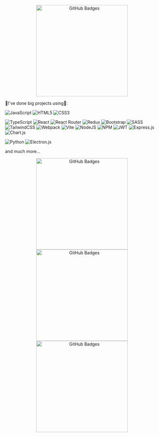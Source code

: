 <div align="center">
  <a target="_blank" href="https://artuchka-portfolio.vercel.app/">
    <img width="300" alt="GitHub Badges" src="https://img.shields.io/badge/-Portfolio-blue?style=for-the-badge" />
  </a>
</div>




🧰I've done big projects using🧰:

![JavaScript](https://img.shields.io/badge/javascript-%23323330.svg?style=for-the-badge&logo=javascript&logoColor=%23F7DF1E)
![HTML5](https://img.shields.io/badge/html5-%23E34F26.svg?style=for-the-badge&logo=html5&logoColor=white)
![CSS3](https://img.shields.io/badge/css3-%231572B6.svg?style=for-the-badge&logo=css3&logoColor=white)

![TypeScript](https://img.shields.io/badge/typescript-%23007ACC.svg?style=for-the-badge&logo=typescript&logoColor=white)
![React](https://img.shields.io/badge/react-%2320232a.svg?style=for-the-badge&logo=react&logoColor=%2361DAFB)
![React Router](https://img.shields.io/badge/React_Router-CA4245?style=for-the-badge&logo=react-router&logoColor=white)
![Redux](https://img.shields.io/badge/redux-%23593d88.svg?style=for-the-badge&logo=redux&logoColor=white)
![Bootstrap](https://img.shields.io/badge/bootstrap-%23563D7C.svg?style=for-the-badge&logo=bootstrap&logoColor=white)
![SASS](https://img.shields.io/badge/SASS-hotpink.svg?style=for-the-badge&logo=SASS&logoColor=white)
![TailwindCSS](https://img.shields.io/badge/tailwindcss-%2338B2AC.svg?style=for-the-badge&logo=tailwind-css&logoColor=white)
![Webpack](https://img.shields.io/badge/webpack-%238DD6F9.svg?style=for-the-badge&logo=webpack&logoColor=black)
![Vite](https://img.shields.io/badge/vite-%23646CFF.svg?style=for-the-badge&logo=vite&logoColor=white)
![NodeJS](https://img.shields.io/badge/node.js-6DA55F?style=for-the-badge&logo=node.js&logoColor=white)
![NPM](https://img.shields.io/badge/NPM-%23CB3837.svg?style=for-the-badge&logo=npm&logoColor=white)
![JWT](https://img.shields.io/badge/JWT-black?style=for-the-badge&logo=JSON%20web%20tokens)
![Express.js](https://img.shields.io/badge/express.js-%23404d59.svg?style=for-the-badge&logo=express&logoColor=%2361DAFB)
![Chart.js](https://img.shields.io/badge/chart.js-F5788D.svg?style=for-the-badge&logo=chart.js&logoColor=white)

![Python](https://img.shields.io/badge/python-3670A0?style=for-the-badge&logo=python&logoColor=ffdd54)
![Electron.js](https://img.shields.io/badge/Electron-191970?style=for-the-badge&logo=Electron&logoColor=white)

and much more...

<div align="center">
  
  <a target="_blank" href="https://miro.com/app/board/uXjVPaOVjo4=/?share_link_id=456633706008">
    <img width="300" alt="GitHub Badges" src="https://img.shields.io/badge/Mind-Map-orange?style=for-the-badge" />
  </a>
  
</div>


<div align="center">
  
  <a target="_blank" href="https://github.com/Artuchka/social-network-backend">
    <img width="300" alt="GitHub Badges" src="https://img.shields.io/badge/Currently_Working_ON-blue?style=for-the-badge" />
  </a>
  
</div>


<div align="center">
  
  <a target="_blank" href="https://github.com/Artuchka/ozon-front">
    <img width="300" alt="GitHub Badges" src="https://img.shields.io/badge/last_project-lightgray?style=for-the-badge" />
  </a>
  
</div>




<!---
Artuchka/Artuchka is a ✨ special ✨ repository because its `README.md` (this file) appears on your GitHub profile.
You can click the Preview link to take a look at your changes.
--->
